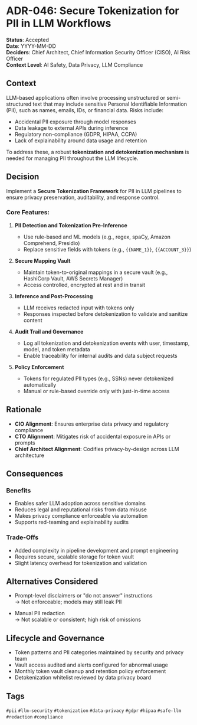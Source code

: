 # ADR-046: Secure Tokenization for PII in LLM Workflows

**Status**: Accepted  
**Date**: YYYY-MM-DD  
**Deciders**: Chief Architect, Chief Information Security Officer (CISO), AI Risk Officer  
**Context Level**: AI Safety, Data Privacy, LLM Compliance

## Context

LLM-based applications often involve processing unstructured or semi-structured text that may include sensitive Personal Identifiable Information (PII), such as names, emails, IDs, or financial data. Risks include:

- Accidental PII exposure through model responses  
- Data leakage to external APIs during inference  
- Regulatory non-compliance (GDPR, HIPAA, CCPA)  
- Lack of explainability around data usage and retention

To address these, a robust **tokenization and detokenization mechanism** is needed for managing PII throughout the LLM lifecycle.

## Decision

Implement a **Secure Tokenization Framework** for PII in LLM pipelines to ensure privacy preservation, auditability, and response control.

### Core Features:

1. **PII Detection and Tokenization Pre-Inference**  
   - Use rule-based and ML models (e.g., regex, spaCy, Amazon Comprehend, Presidio)  
   - Replace sensitive fields with tokens (e.g., `{{NAME_1}}`, `{{ACCOUNT_3}}`)

2. **Secure Mapping Vault**  
   - Maintain token-to-original mappings in a secure vault (e.g., HashiCorp Vault, AWS Secrets Manager)  
   - Access controlled, encrypted at rest and in transit

3. **Inference and Post-Processing**  
   - LLM receives redacted input with tokens only  
   - Responses inspected before detokenization to validate and sanitize content

4. **Audit Trail and Governance**  
   - Log all tokenization and detokenization events with user, timestamp, model, and token metadata  
   - Enable traceability for internal audits and data subject requests

5. **Policy Enforcement**  
   - Tokens for regulated PII types (e.g., SSNs) never detokenized automatically  
   - Manual or rule-based override only with just-in-time access

## Rationale

- **CIO Alignment**: Ensures enterprise data privacy and regulatory compliance  
- **CTO Alignment**: Mitigates risk of accidental exposure in APIs or prompts  
- **Chief Architect Alignment**: Codifies privacy-by-design across LLM architecture

## Consequences

### Benefits

- Enables safer LLM adoption across sensitive domains  
- Reduces legal and reputational risks from data misuse  
- Makes privacy compliance enforceable via automation  
- Supports red-teaming and explainability audits

### Trade-Offs

- Added complexity in pipeline development and prompt engineering  
- Requires secure, scalable storage for token vault  
- Slight latency overhead for tokenization and validation

## Alternatives Considered

- Prompt-level disclaimers or "do not answer" instructions  
  → Not enforceable; models may still leak PII

- Manual PII redaction  
  → Not scalable or consistent; high risk of omissions

## Lifecycle and Governance

- Token patterns and PII categories maintained by security and privacy team  
- Vault access audited and alerts configured for abnormal usage  
- Monthly token vault cleanup and retention policy enforcement  
- Detokenization whitelist reviewed by data privacy board

## Tags

`#pii` `#llm-security` `#tokenization` `#data-privacy` `#gdpr` `#hipaa` `#safe-llm` `#redaction` `#compliance`
